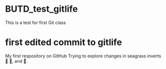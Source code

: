 # BUTD_test_gitlife
This is a test for first Git class
# first edited commit to gitlife 
My first respository on GitHub
Trying to explore changes in seagrass inverts :snail: :crab:, and :shrimp:.
